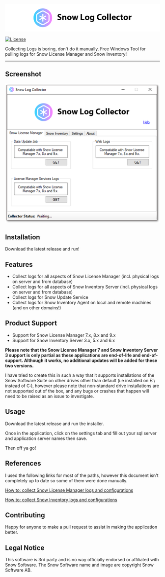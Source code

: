 <a href="http://github.com/goosetuv/snow-log-collector"><img src="/images/slc-logo.png" title="Snow Log Collector" alt="SRD Logo"></a>

[![License](http://img.shields.io/:license-mit-blue.svg?style=flat-square)](http://badges.mit-license.org)

Collecting Logs is boring, don't do it manually. Free Windows Tool for pulling logs for Snow License Manager and Snow Inventory!

---

## Screenshot
<a href="http://github.com/goosetuv/snow-log-collector"><img src="/images/slc_mainscreen.png" title="Snow Log Collector" alt="Snow Log Collector Screenshot"></a>

## Installation

Download the latest release and run!

## Features

- Collect logs for all aspects of Snow License Manager (incl. physical logs on server and from database)
- Collect logs for all aspects of Snow Inventory Server (incl. physical logs on server and from database)
- Collect logs for Snow Update Service
- Collect logs for Snow Inventory Agent on local and remote machines (and on other domains!)

## Product Support

- Support for Snow License Manager 7.x, 8.x and 9.x
- Support for Snow Inventory Server 3.x, 5.x and 6.x

**Please note that the Snow License Manager 7 and Snow Inventory Server 3 support is only partial as these applications are end-of-life and end-of-support.  Although it works, no additional updates will be added for these two versions.**

I have tried to create this in such a way that it supports installations of the Snow Software Suite on other drives other than default (i.e installed on E:\ instead of C:\), however please note that non-standard drive installations are not supported out of the box, and any bugs or crashes that happen will need to be raised as an issue to investigate. 

## Usage

Download the latest release and run the installer. 

Once in the application, click on the settings tab and fill out your sql server and application server names then save. 

Then off ya go!

## References

I used the following links for most of the paths, however this document isn't completely up to date so some of them were done manually.

[How to: collect Snow License Manager logs and configurations](https://community.snowsoftware.com/s/article/HowtocollectSnowLicenseManagerlogsandconfigurations-v2)

[How to: collect Snow Inventory logs and configurations](https://community.snowsoftware.com/s/article/HowtocollectSnowInventorylogsandconfigurations-v2)

## Contributing
Happy for anyone to make a pull request to assist in making the application better.

## Legal Notice
This software is 3rd party and is no way officially endorsed or affiliated with Snow Software.  The Snow Software name and image are copyright Snow Software AB.

